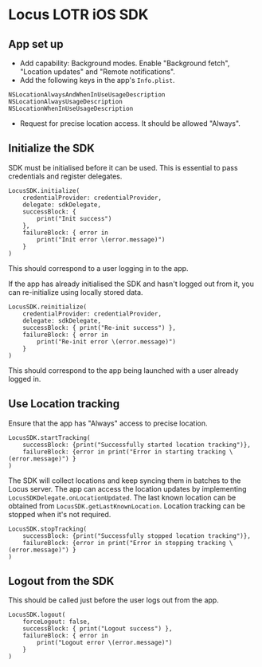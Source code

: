 # Locus LOTR iOS SDK

## App set up
 - Add capability: Background modes. Enable "Background fetch", "Location updates" and "Remote notifications".
 - Add the following keys in the app's `Info.plist`.
 ```
 NSLocationAlwaysAndWhenInUseUsageDescription
 NSLocationAlwaysUsageDescription
 NSLocationWhenInUseUsageDescription
 ```
 - Request for precise location access. It should be allowed "Always".

## Initialize the SDK
SDK must be initialised before it can be used. This is essential to pass credentials and register delegates.
```
LocusSDK.initialize(
    credentialProvider: credentialProvider,
    delegate: sdkDelegate,
    successBlock: {
        print("Init success")
    },
    failureBlock: { error in
        print("Init error \(error.message)")
    }
)
```
This should correspond to a user logging in to the app.

If the app has already initialised the SDK and hasn't logged out from it, you can re-initialize using locally stored data.
```
LocusSDK.reinitialize(
    credentialProvider: credentialProvider,
    delegate: sdkDelegate,
    successBlock: { print("Re-init success") },
    failureBlock: { error in
        print("Re-init error \(error.message)")
    }
)
```
This should correspond to the app being launched with a user already logged in.

## Use Location tracking
Ensure that the app has "Always" access to precise location.
```
LocusSDK.startTracking(
    successBlock: {print("Successfully started location tracking")},
    failureBlock: {error in print("Error in starting tracking \(error.message)") }
)
```
The SDK will collect locations and keep syncing them in batches to the Locus server.
The app can access the location updates by implementing `LocusSDKDelegate.onLocationUpdated`.
The last known location can be obtained from `LocusSDK.getLastKnownLocation`.
Location tracking can be stopped when it's not required.
```
LocusSDK.stopTracking(
    successBlock: {print("Successfully stopped location tracking")},
    failureBlock: {error in print("Error in stopping tracking \(error.message)") }
)

```

## Logout from the SDK
This should be called just before the user logs out from the app.
```
LocusSDK.logout(
    forceLogout: false,
    successBlock: { print("Logout success") },
    failureBlock: { error in
        print("Logout error \(error.message)")
    }
)
```
